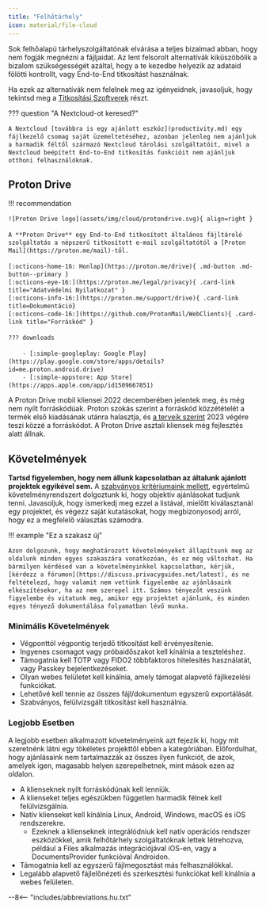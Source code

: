 ```yaml
---
title: "Felhőtárhely"
icon: material/file-cloud
---
```


Sok felhőalapú tárhelyszolgáltatónak elvárása a teljes bizalmad abban, hogy nem fogják megnézni a fájljaidat. Az lent felsorolt alternatívák kiküszöbölik a bizalom szükségességét azáltal, hogy a te kezedbe helyezik az adataid fölötti kontrollt, vagy End-to-End titkosítást használnak.

Ha ezek az alternatívák nem felelnek meg az igényeidnek, javasoljuk, hogy tekintsd meg a [Titkosítási Szoftverek](encryption.md) részt.

??? question "A Nextcloud-ot keresed?"

    A Nextcloud [továbbra is egy ajánlott eszköz](productivity.md) egy fájlkezelő csomag saját üzemeltetéséhez, azonban jelenleg nem ajánljuk a harmadik féltől származó Nextcloud tárolási szolgáltatóit, mivel a Nextcloud beépített End-to-End titkosítás funkcióit nem ajánljuk otthoni felhasználóknak.

## Proton Drive

!!! recommendation

    ![Proton Drive logo](assets/img/cloud/protondrive.svg){ align=right }
    
    A **Proton Drive** egy End-to-End titkosított általános fájltároló szolgáltatás a népszerű titkosított e-mail szolgáltatótól a [Proton Mail](https://proton.me/mail)-től.
    
    [:octicons-home-16: Honlap](https://proton.me/drive){ .md-button .md-button--primary }
    [:octicons-eye-16:](https://proton.me/legal/privacy){ .card-link title="Adatvédelmi Nyilatkozat" }
    [:octicons-info-16:](https://proton.me/support/drive){ .card-link title=Dokumentáció}
    [:octicons-code-16:](https://github.com/ProtonMail/WebClients){ .card-link title="Forráskód" }
    
    ??? downloads
    
        - [:simple-googleplay: Google Play](https://play.google.com/store/apps/details?id=me.proton.android.drive)
        - [:simple-appstore: App Store](https://apps.apple.com/app/id1509667851)

A Proton Drive mobil kliensei 2022 decemberében jelentek meg, és még nem nyílt forráskódúak. Proton szokás szerint a forráskód közzétételét a termék első kiadásának utánra halasztja, és [a terveik szerint](https://www.reddit.com/r/ProtonDrive/comments/zf14i8/comment/izdwmme/?utm_source=share&utm_medium=web2x&context=3) 2023 végére teszi közzé a forráskódot. A Proton Drive asztali kliensek még fejlesztés alatt állnak.

## Követelmények

**Tartsd figyelemben, hogy nem állunk kapcsolatban az általunk ajánlott projektek egyikével sem.** A [szabványos kritériumaink mellett](about/criteria.md), egyértelmű követelményrendszert dolgoztunk ki, hogy objektív ajánlásokat tudjunk tenni. Javasoljuk, hogy ismerkedj meg ezzel a listával, mielőtt kiválasztanál egy projektet, és végezz saját kutatásokat, hogy megbizonyosodj arról, hogy ez a megfelelő választás számodra.

!!! example "Ez a szakasz új"

    Azon dolgozunk, hogy meghatározott követelményeket állapítsunk meg az oldalunk minden egyes szakaszára vonatkozóan, és ez még változhat. Ha bármilyen kérdésed van a követelményinkkel kapcsolatban, kérjük, [kérdezz a fórumon](https://discuss.privacyguides.net/latest), és ne feltételezd, hogy valamit nem vettünk figyelembe az ajánlásaink elkészítésekor, ha az nem szerepel itt. Számos tényezőt veszünk figyelembe és vitatunk meg, amikor egy projektet ajánlunk, és minden egyes tényező dokumentálása folyamatban lévő munka.

### Minimális Követelmények

- Végponttól végpontig terjedő titkosítást kell érvényesítenie.
- Ingyenes csomagot vagy próbaidőszakot kell kínálnia a teszteléshez.
- Támogatnia kell TOTP vagy FIDO2 többfaktoros hitelesítés használatát, vagy Passkey bejelentkezéseket.
- Olyan webes felületet kell kínálnia, amely támogat alapvető fájlkezelési funkciókat.
- Lehetővé kell tennie az összes fájl/dokumentum egyszerű exportálását.
- Szabványos, felülvizsgált titkosítást kell használnia.

### Legjobb Esetben

A legjobb esetben alkalmazott követelményeink azt fejezik ki, hogy mit szeretnénk látni egy tökéletes projekttől ebben a kategóriában. Előfordulhat, hogy ajánlásaink nem tartalmazzák az összes ilyen funkciót, de azok, amelyek igen, magasabb helyen szerepelhetnek, mint mások ezen az oldalon.

- A klienseknek nyílt forráskódúnak kell lenniük.
- A klienseket teljes egészükben független harmadik félnek kell felülvizsgálnia.
- Natív klienseket kell kínálnia Linux, Android, Windows, macOS és iOS rendszerekre.
    - Ezeknek a klienseknek integrálódniuk kell natív operációs rendszer eszközökkel, amik felhőtárhely szolgáltatóknak lettek létrehozva, például a Files alkalmazás integrációjával iOS-en, vagy a DocumentsProvider funkcióval Androidon.
- Támogatnia kell az egyszerű fájlmegosztást más felhasználókkal.
- Legalább alapvető fájlelőnézeti és szerkesztési funkciókat kell kínálnia a webes felületen.

--8<-- "includes/abbreviations.hu.txt"
